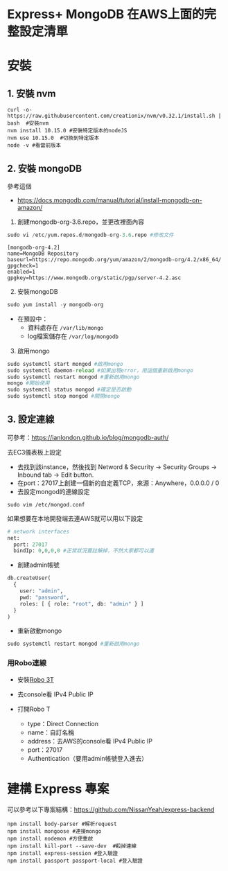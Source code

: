 # Express+ MongoDB 在AWS上面的完整設定清單

# 安裝

## 1. 安裝 nvm

```
curl -o- https://raw.githubusercontent.com/creationix/nvm/v0.32.1/install.sh | bash  #安裝nvm
nvm install 10.15.0 #安裝特定版本的nodeJS
nvm use 10.15.0  #切換到特定版本
node -v #看當前版本
```

## 2. 安裝 mongoDB

參考這個

- https://docs.mongodb.com/manual/tutorial/install-mongodb-on-amazon/

1. 創建mongodb-org-3.6.repo，並更改裡面內容

```py
sudo vi /etc/yum.repos.d/mongodb-org-3.6.repo #修改文件
```

```
[mongodb-org-4.2]
name=MongoDB Repository
baseurl=https://repo.mongodb.org/yum/amazon/2/mongodb-org/4.2/x86_64/
gpgcheck=1
enabled=1
gpgkey=https://www.mongodb.org/static/pgp/server-4.2.asc
```

2. 安裝mongoDB

```py
sudo yum install -y mongodb-org
```

- 在預設中：
    - 資料處存在 `/var/lib/mongo`
    - log檔案儲存在  `/var/log/mongodb`

3. 啟用mongo

```py
sudo systemctl start mongod #啟用mongo
sudo systemctl daemon-reload #如果出現error，用這個重新啟用mongo
sudo systemctl restart mongod #重新啟用mongo
mongo #開始使用
sudo systemctl status mongod #確定是否啟動
sudo systemctl stop mongod #關閉mongo
```
## 3. 設定連線

可參考：https://ianlondon.github.io/blog/mongodb-auth/

去EC3儀表板上設定
- 去找到該instance，然後找到 Netword & Security -> Security Groups -> Inbound tab -> Edit button.
- 在port：27017上創建一個新的自定義TCP，來源：Anywhere，0.0.0.0 / 0
- 去設定mongod的連線設定

```
sudo vim /etc/mongod.conf
```

如果想要在本地開發端去連AＷS就可以用以下設定
```py
# network interfaces
net:
  port: 27017
  bindIp: 0,0,0,0 #正常狀況要註解掉，不然大家都可以連
```

- 創建admin帳號

```py
db.createUser(
  {
    user: "admin",
    pwd: "password",
    roles: [ { role: "root", db: "admin" } ]
  }
)
```

- 重新啟動mongo

```py
sudo systemctl restart mongod #重新啟用mongo
```

### 用Robo連線

- 安裝[Robo 3T](https://robomongo.org/)

- 去console看 IPv4 Public IP

- 打開Robo T
    - type：Direct Connection
    - name：自訂名稱
    - address：去AWS的console看 IPv4 Public IP
    - port：27017
    - Authentication（要用admin帳號登入進去）

# 建構 Express 專案 

可以參考以下專案結構：https://github.com/NissanYeah/express-backend

```
npm install body-parser #解析request
npm install mongoose #連接mongo
npm install nodemon #方便重啟
npm install kill-port --save-dev  #殺掉連線
npm install express-session #登入驗證
npm install passport passport-local #登入驗證
```
